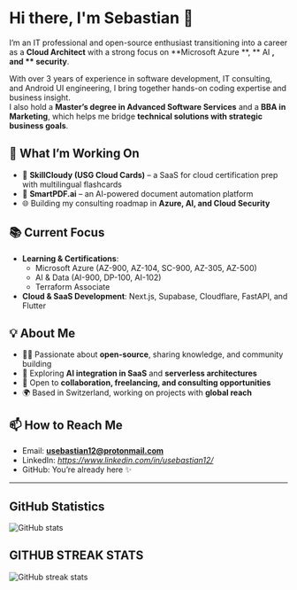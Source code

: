 # Hi there, I'm Sebastian 👋

I’m an IT professional and open-source enthusiast transitioning into a career as a **Cloud Architect** with a strong focus on **Microsoft Azure **, ** AI **, and ** security**.  

With over 3 years of experience in software development, IT consulting, and Android UI engineering, I bring together hands-on coding expertise and business insight.  
I also hold a **Master’s degree in Advanced Software Services** and a **BBA in Marketing**, which helps me bridge **technical solutions with strategic business goals**.  

## 🎯 What I’m Working On

- 🚀 **SkillCloudy (USG Cloud Cards)** – a SaaS for cloud certification prep with multilingual flashcards  
- 📄 **SmartPDF.ai** – an AI-powered document automation platform  
- 🌐 Building my consulting roadmap in **Azure, AI, and Cloud Security**

## 📚 Current Focus

- **Learning & Certifications**:  
  - Microsoft Azure (AZ-900, AZ-104, SC-900, AZ-305, AZ-500)  
  - AI & Data (AI-900, DP-100, AI-102)  
  - Terraform Associate  
- **Cloud & SaaS Development**: Next.js, Supabase, Cloudflare, FastAPI, and Flutter  

## 💡 About Me

- 👨‍💻 Passionate about **open-source**, sharing knowledge, and community building  
- 🔭 Exploring **AI integration in SaaS** and **serverless architectures**  
- 🤝 Open to **collaboration, freelancing, and consulting opportunities**  
- 🌍 Based in Switzerland, working on projects with **global reach**

## 📫 How to Reach Me

- Email: **usebastian12@protonmail.com**  
- LinkedIn: *https://www.linkedin.com/in/usebastian12/*  
- GitHub: You’re already here ✨

------------------------------------------------------------------------------------------------------------------------------------------------------------------

## GitHub Statistics

![GitHub stats](https://github-readme-stats.vercel.app/api?username=usebastian97&theme=algolia&show_icons=true)

## GITHUB STREAK STATS

![GitHub streak stats](https://github-readme-streak-stats.herokuapp.com/?user=usebastian97)
